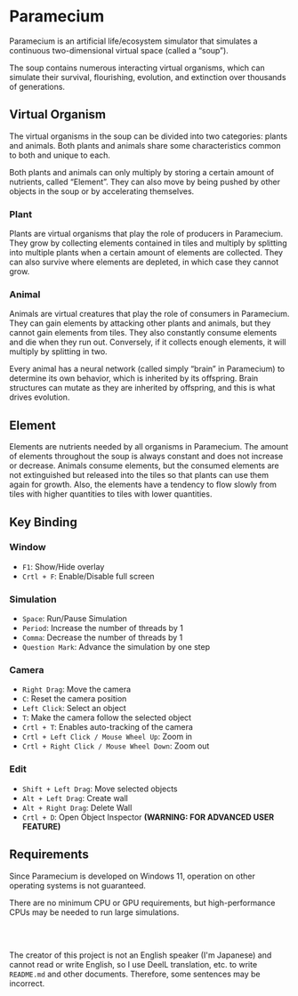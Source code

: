 # Paramecium

<!-- Parameciumは、連続的な二次元仮想空間(「スープ」と呼ばれます)をシミュレートする人工生命/生態系シミュレーターです。 -->
Paramecium is an artificial life/ecosystem simulator that simulates a continuous two-dimensional virtual space (called a “soup”).

<!-- スープには多数の相互作用する仮想生物が含まれており、それらの生存、繁栄、進化、絶滅などを何千世代にもわたってシミュレートできます。 -->
The soup contains numerous interacting virtual organisms, which can simulate their survival, flourishing, evolution, and extinction over thousands of generations.

## Virtual Organism

<!-- スープに含まれる仮想生物は「植物」と「動物」の二種類に分けられます。植物と動物は、両方に共通の特徴とそれぞれに固有の特性を持っています。 -->
The virtual organisms in the soup can be divided into two categories: plants and animals. Both plants and animals share some characteristics common to both and unique to each.

<!-- 植物も動物も、「エレメント」と呼ばれる栄養素を一定量蓄えることでのみ増殖することができます。また、スープ内で他の物体に押されたり、あるいは自ら加速することで移動することができます。 -->
Both plants and animals can only multiply by storing a certain amount of nutrients, called “Element”. They can also move by being pushed by other objects in the soup or by accelerating themselves.

### Plant

<!-- 植物は、Parameciumにおいて生産者の役割を担う仮想生物です。タイルに含まれているエレメントを収集することで成長し、一定量のエレメントを集めると複数の植物に分裂することで増殖します。また、エレメントが枯渇した場所でも生存できますが、その場合は成長することはできません。 -->
Plants are virtual organisms that play the role of producers in Paramecium. They grow by collecting elements contained in tiles and multiply by splitting into multiple plants when a certain amount of elements are collected. They can also survive where elements are depleted, in which case they cannot grow.

### Animal

<!-- 動物は、Parameciumにおいて消費者の役割を担う仮想生物です。他の植物や動物を攻撃することでエレメントを得ることができますが、タイルからエレメントを得ることはできません。また、常にエレメントを消費し続け、エレメントがなくなると死んでしまいます。逆に、十分な量のエレメントを集めることができれば二つに分裂することで増殖します。 -->
Animals are virtual creatures that play the role of consumers in Paramecium. They can gain elements by attacking other plants and animals, but they cannot gain elements from tiles. They also constantly consume elements and die when they run out. Conversely, if it collects enough elements, it will multiply by splitting in two. 

<!-- すべての動物は、自らの行動を決定するためのニューラルネットワーク(Parameciumでは単純に「脳」と呼ばれます)を持っていて、これは子孫に遺伝していきます。脳の構造は子孫に遺伝する際に変異を起こす可能性があり、これが進化の原動力となります。 -->
Every animal has a neural network (called simply “brain” in Paramecium) to determine its own behavior, which is inherited by its offspring. Brain structures can mutate as they are inherited by offspring, and this is what drives evolution.

## Element

<!-- エレメントは、Parameciumにおいてすべての生物が必要とする栄養素です。スープ全体でのエレメントの量は常に一定であり、増減することはありません。動物はエレメントを消費しますが、消費されたエレメントは消滅するのではなくタイルに放出され、植物が成長のためにそのエレメントを再び使えるようになります。また、エレメントは量が多いタイルから少ないタイルへとゆっくりと流れる性質があります。 -->
Elements are nutrients needed by all organisms in Paramecium. The amount of elements throughout the soup is always constant and does not increase or decrease. Animals consume elements, but the consumed elements are not extinguished but released into the tiles so that plants can use them again for growth. Also, the elements have a tendency to flow slowly from tiles with higher quantities to tiles with lower quantities.

## Key Binding

### Window
- `F1`: Show/Hide overlay
- `Crtl + F`: Enable/Disable full screen

### Simulation
- `Space`: Run/Pause Simulation
- `Period`: Increase the number of threads by 1
- `Comma`: Decrease the number of threads by 1
- `Question Mark`: Advance the simulation by one step

### Camera
- `Right Drag`: Move the camera
- `C`: Reset the camera position
- `Left Click`: Select an object
- `T`: Make the camera follow the selected object
- `Crtl + T`: Enables auto-tracking of the camera
- `Crtl + Left Click / Mouse Wheel Up`: Zoom in
- `Crtl + Right Click / Mouse Wheel Down`: Zoom out

### Edit
- `Shift + Left Drag`: Move selected objects
- `Alt + Left Drag`: Create wall
- `Alt + Right Drag`: Delete Wall
- `Crtl + D`: Open Object Inspector **(WARNING: FOR ADVANCED USER FEATURE)**

## Requirements

<!-- ParameciumはWindows 11で開発されているため、それ以外でのOSの動作は保証されません。 -->
Since Paramecium is developed on Windows 11, operation on other operating systems is not guaranteed. 

<!-- CPU及びGPUの最低要件はありませんが、大規模なシミュレーションを実行するには高性能なCPUが必要になる場合があります。 -->
There are no minimum CPU or GPU requirements, but high-performance CPUs may be needed to run large simulations.

<br>

##

<!-- - このプロジェクトの製作者は英語圏の人ではなく(日本人です)、英語を読み書きできないため、READNE.mdなどを書くのにはDeelL翻訳などを使用しています。そのため、文章が一部間違っている可能性があります。 -->
The creator of this project is not an English speaker (I'm Japanese) and cannot read or write English, so I use DeelL translation, etc. to write `README.md` and other documents. Therefore, some sentences may be incorrect.
